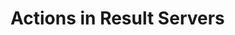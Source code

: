 <!--
parent: Deliveries
created_at: '2012-04-12 19:14:28'
updated_at: '2013-03-13 14:15:11'
authors:
    - 'Jérôme Bogaerts'
tags:
    - Deliveries
-->

Actions in Result Servers
=========================

